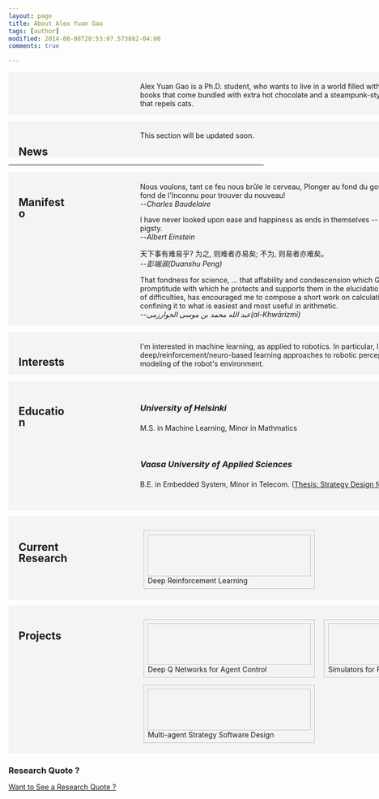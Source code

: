 ```yaml
---
layout: page
title: About Alex Yuan Gao
tags: [author]
modified: 2014-08-08T20:53:07.573882-04:00
comments: true

---
```

<style>
/* @group basics */

* {
  margin: 0;
  padding: 0;
}

html, body {
}

/*
body {
  font: 14px/20px Georgia, "Times New Roman", Times, serif;
}
*/

body.grid {
  background-image: url(../images/grid.png);
}


/* Modified settings */


figure {
    white-space: normal; 
    display: inline-block; 
    *zoom: 1; 
    *display: inline; 
    margin: 0; 
    padding: 0; 
    letter-spacing: normal;
    word-spacing : normal; 
  border: thin silver solid;
  margin: 1%;
  padding: 1%;
}

div.tool {
width: 150px; 
height: 80px; 
opacity: 1;
border: thin silver solid;
}

div#tool_gpu_server{
display: block; 
background-image: url(http://www.cs.helsinki.fi/u/yuangao/Img/calendar.jpg);
background-size: 140px 80px; 
background-repeat: no-repeat;
background-position:center; 
}

div.project {
width: 320px; 
height: 80px; 
opacity: 1;
border: thin silver solid;
}

div#project_atari{
display: block; 
background-image: url(http://www.cs.helsinki.fi/u/yuangao/Img/atari_agent.png); 
background-repeat: no-repeat;
background-position:center; 
}

div#project_robot{
display: block; 
background-image: url(http://www.cs.helsinki.fi/u/yuangao/Img/robocup.jpg); 
background-repeat: no-repeat;
background-position:center; 
}


div#project_simu{
display: block; 
background-image: url(http://www.cs.helsinki.fi/u/yuangao/Img/simulators.jpg); 
background-repeat: no-repeat;
background-position:center; 
}

div#project_deep_learning{
display: block; 
background-image: url(http://www.cs.helsinki.fi/u/yuangao/Img/research_helicopter.jpg); 
background-repeat: no-repeat;
background-position:center; 
opacity: 1;
}


img.project{
  width: 250px;
  height: 250px;
  overflow:hidden;
  border: thin silver solid;
  margin: 1%;
  padding: 1%;
}

#top_section {
    overflow: hidden;
    padding-bottom: 180px;
}

/* Modified settings */

p {
  margin-bottom: 15px;
}


/* @end */

/* @group header */

#header {
  height: 50px;
  background-image: url(../Styles/header.png);
  line-height: 38px;
  position: fixed;
  top: 0;
  left: 0;
  width: 100%;
  z-index: 1;
}

#header ul {
  width: 950px;
  margin: 0 auto;
  padding: 7px 0 0;
  list-style-type: none;
  overflow: hidden;
}

#header ul li {
  display: inline;
  margin-right: 10px;
  float: left;
}

#header ul li a {
  line-height: 24px;
  font-size: 12px;
  font-style: italic;
  background: url(../Styles/header-right.png) right 0;
  float: left;
  -webkit-transition: opacity 0.2s linear;
  -moz-transition: opacity 0.2s linear;
}

#header ul li a:hover {
  text-decoration: none;
  opacity: 0.5;
}



#header ul li a span {
  display: block;
  height: 26px;
  float: left;
  background: url(../Styles/header-left.png) no-repeat;
  padding-left: 10px;
  padding-right: 10px;
}



/* @end */

/* @group about */

#about {
  width: 950px;
  padding: 80px 0 59px;
  margin: 0 auto;
  background: url(../Styles/line.png) repeat-x 0 bottom;
  overflow: hidden;
}

#about h1 {
  margin-bottom: 4px;
  margin-top: 2px;
}

#about h2 {
  font-size: 14px;
  line-height: 20px;
  font-style: italic;
  margin-bottom: 14px;
}

/* --- */

#story {
  font-size: 18px;
  line-height: 30px;
  width: 390px;
  float: left;
  padding-right: 90px;
}

#picture {
  width: 190px;
  float: left;
}

/* @group contact */

#contact {
  width: 230px;
  float: right;
  padding-right: 50px;
  padding-top: 20px;
  list-style-type: none;
  line-height: 20px;
}

#contact li {
  width: 230px;
  overflow: hidden;
  margin-bottom: 5px;
}

#contact li span {
  float: left;
}

#contact li strong {
  float: right;
  text-align: right;
  color: #3c3c3c;
  font-weight: normal;
  font-style: normal;
}

.bibtexCode {
 font-size: 11px;
 display: none;
 background-color: #e5e5e5;
 padding: 5px;
}
.bibtexLink {
 background-color: #5c3c5c;
 color: #ffffff;
 padding-left: 3px;
 padding-right: 2px;
 border-radius: 4px;
}


/* @end */



/* @end */

/* @group section */

.section {
  width: 950px;
  margin: 12px auto;
  padding: 20px 20px 0px 20px;
  background: url(../images/line.png) repeat-x 0 bottom;
  background-color: #f4f4f4;
  overflow: hidden;
}

.section h2 {
  width: 100px;
  padding-right: 5px;
  float: left;
  padding-top: 0;
  line-height: 22px;
}

.section h3 {
  line-height: 22px;
  margin-bottom: 20px;
  font-style: italic;
}

.section h4 {
  font-weight: normal;
  font-style: normal;
  margin-bottom: 3px;
  margin-top: -20px;
}

.section .date {
  position: absolute;
  top: 6px;
  right: 0;
}

.section .item {
  width: 710px;
  padding-left: 50px;
  float: right; 
  padding-top: 0;
  margin-bottom: 9px;
  position: relative;
  padding-bottom: 5px;
  background: url(../Styles/separator.png) no-repeat 0 bottom;
}

.section .description {
  width: 650px;
  text-align:left;
}



/* @end */

/* @group small */

body.small {
}

body.small #header ul  {
  width: 750px;
}

body.small #about {
  width: 750px;
  position: relative;
  padding-bottom: 65px;
  min-height: 260px;
}

body.small #about #story {
  float: none;
}

body.small #about #contact {
  float: none;
  padding-top: 0;
  padding-right: 0;
  clear: left;
}

body.small #about #picture {
  clear: none;
  float: none;
  position: absolute;
  top: 80px;
  right: 0;
}

/* --- */

body.small .section {
  width: 750px;
}

body.small .section .item {
  width: 510px;
}



/* @end */

/* @group footer */

#footer {
  font-size: 10px;
  text-align: center;
  padding-top: 10px;
  padding-bottom: 10px;
}



/* @end */


/* bib */

#biblio 
{
	font-size: .8em;
	list-style: none;
	text-indent: 0px;
	padding: 0px;
	margin: 0px;
}

#biblio li
{ 
	padding-bottom: 20px; 
}

span.bibtitle { 
    font-weight: bold;
    color: #642424; }

span.bibpub { font-style: italic; }

h3.bib{ font-size: 13px; font-style: normal;}


/* The style of animation */

ul { display: block; }
ul li { display: inline-block; margin: 0 10px; }
ul li a { opacity: 0.5; }
ul li a:hover { opacity: 1; -webkit-transition:all 0.2s ease-in-out; }
ul li.bsa a { width: 33px; height: 33px; display: block; background: transparent url('bsa.png') top center no-repeat; text-indent: -9999px; }
ul li.contrastly a { width: 33px; height: 33px; display: block; background: transparent url('contrastly.png') top center no-repeat; text-indent: -9999px; }
ul li.twitter a { width: 33px; height: 33px; display: block; background: transparent url('twitter.png') top center no-repeat; text-indent: -9999px; }
ul li.dribbble a { width: 33px; height: 33px; display: block; background: transparent url('http://jonphillips.ca/images/dribbble_icn.png') top center no-repeat; text-indent: -9999px; }
ul li.email a { width: 33px; height: 33px; display: block; background: transparent url('email.png') top center no-repeat; text-indent: -9999px; }
ul li.blog a { width: 33px; height: 33px; display: block; background: transparent url('blog.png') top center no-repeat; text-indent: -9999px; }
ul li.facebook a { width: 33px; height: 33px; display: block; background: transparent url('facebook.png') top center no-repeat; text-indent: -9999px; }
ul li.linkedin a { width: 33px; height: 33px; display: block; background: transparent url('linkedin.png') top center no-repeat; text-indent: -9999px; }

.logo h1 a { width: 60px; height: 79px; display: block; background: url('http://jonphillips.ca/images/logo.png') top center no-repeat; text-indent: -9999px; padding: 0; margin: 0 auto; border: none; text-align: center; }
.logo h1 a:hover { -webkit-transform:rotate(360deg); -moz-transform:rotate(360deg); -o-transform:rotate(360deg); }
.content { max-width: 480px; padding: 0 20px; display: block; margin: 15% auto 0; }

.vegas-loading { display: none; }
.vegas-overlay { background: transparent url('http://jonphillips.ca/images/overlay.png'); opacity: 0.5; z-index: -1; }
.vegas-background { image-rendering: optimizeQuality; -ms-interpolation-mode: bicubic; z-index: -2; }ttp://www.cs.helsinki.fi/u/yuangao/Img/atari_agent.png
</style>

<script type="text/javascript">
$().ready(function(){

    $(".project").hover(
	function () {
	    var bg = $(this).css('background-image');  	 
	    $(this).animate({
		opacity: 0
	    }, 'fast', function () {
		$(this)
		    .css({
		    'background-image': bg
		})
		    .animate({
		    opacity: 1
		});
	    });
	},

	function () {

	}); 
});

</script>
<script type="text/javascript">
//<!--
function toggleBibtex(control) {

var children = control.parentNode.children
	var bibvar = children[children.length-1]; 
	bibvar.style.display= (bibvar.style.display == 'none' || bibvar.style.display == '') ? 'block' : 'none';
}


//-->
</script>


<!--<center>Quick Links:&nbsp; <a href="#edu">Education</a> &nbsp; <a href="#pub">Publications</a></center>-->

<div class="section" >
<div class="item">
Alex Yuan Gao is a Ph.D. student, who wants to live in a world filled with innovative businesses, robots, books that come bundled with extra hot chocolate and a steampunk-styled force field around his keyboard that repels cats.
</div>
</div>


<div class="section">
<h2>News</h2> <a name="int"></a>
<div class="item">
<div class="description">
This section will be updated soon.
</div>
</div>
</div>

<hr>

<div class="section" >
<h2>Manifesto</h2>
<div class="item">
Nous voulons, tant ce feu nous brûle le cerveau,
Plonger au fond du gouffre, Enfer ou Ciel, qu'importe?
Au fond de l'Inconnu pour trouver du nouveau!
<br>--<em>Charles Baudelaire</em>
</div>
<br>

<div class="item">
I have never looked upon ease and happiness as ends in themselves -- this critical basis I call the ideal of a pigsty.
<br>--<em>Albert Einstein</em>
</div>
<div class="item">
天下事有难易乎? 为之, 则难者亦易矣; 不为, 则易者亦难矣。
<br>--<em>彭端淑(Duanshu Peng)</em>
</div>
<div class="item">
That fondness for science, ... that affability and condescension which God shows to the learned, that promptitude with which he protects and supports them in the elucidation of obscurities and in the removal of difficulties, has encouraged me to compose a short work on calculating by al-jabr and al-muqabala , confining it to what is easiest and most useful in arithmetic.
<br>--<em>عبد الله محمد بن موسى الخوارزمی(al-Khwārizmī)</em>
</div>
</div>


<div class="section">
<h2>Interests</h2> <a name="int"></a>
<div class="item">
<div class="description">
<!--I'm interested in machine learning, as applied to robotics. In particular,
I'm interested in deep/reinforcement/feature learning approaches to robotic perception,
control, and physical modeling of the robot's environment.-->
I'm interested in machine learning, as applied to robotics. In particular,
I'm interested in deep/reinforcement/neuro-based learning approaches to robotic perception,
control, and physical modeling of the robot's environment.
</div>
</div>
</div>

<div class="section">
<h2>Education</h2> <a name="edu"></a>
<div class="item">

<div class="item">
<h3>University of Helsinki</h3>
<div class="date">2013-2015
</div>
<div class="description">
<p>M.S. in Machine Learning, Minor in Mathmatics</p>
</div>
</div>

<div class="item">
<h3>Vaasa University of Applied Sciences</h3>
<div class="date">2009-2013</div>
<div class="description">
<p>B.E. in Embedded System, Minor in Telecom. (<a href="https://www.cs.helsinki.fi/u/yuangao/Doc/thesis.pdf">Thesis: Strategy Design for Multi-agent Robots</a>)</p>

</div>
</div>
</div>
</div>

<div class="section">
<h2>Current Research</h2>

<div class="item">
  <figure>
  <div>
  <a href="https://github.com/gaoyuankidult/DRL-AI">
  <div id = "project_deep_learning" class = "project"> </div> </a>
  </div>
  <figcaption>Deep Reinforcement Learning</figcaption>
  </figure>
</div>

</div>

<div class="section">
<h2>Projects</h2>
	 <div class="item" >
		  <figure>
		  <div >
		  <a href="https://github.com/gaoyuankidult/DRL-AI">
		  <div id = "project_atari" class = "project"> </div></a>
		  </div>
		  <figcaption>Deep Q Networks for Agent Control</figcaption>
		  </figure>
		  <figure>
		  <div>
		  <a href="https://github.com/gaoyuankidult/random_walk_simulator">
		  <div id = "project_simu" class = "project"> </div></a>
		  </div>
		  <figcaption>Simulators for Planning Algorithm</figcaption>
		  </figure>
		   <figure>
		  <div>
		  <a href="https://github.com/gaoyuankidult/Robot_Learning">
		  <div id = "project_robot" class = "project"> </div> </a>
		  </div>
		  <figcaption>Multi-agent Strategy Software Design</figcaption>
		  </figure>
	  </div>


</div>



### Research Quote ? 

<script>
    function showQuote() {
    	
        var quotes = [
      	{
	    text: " \"I have never looked upon ease and happiness as ends in themselves -- this critical basis I call the ideal of a pigsty.\" <p>-- Albert Einstein <p>  ",
	    img:  "http://images.mentalfloss.com/sites/default/files/styles/insert_main_wide_image/public/einstein1_7.jpg"
        },
        {
	    text: " \"That fondness for science, ... that affability and condescension which God shows to the learned, that promptitude with which he protects and supports them in the elucidation of obscurities and in the removal of difficulties, has encouraged me to compose a short work on calculating by al-jabr and al-muqabala , confining it to what is easiest and most useful in arithmetic.\" <p>--عبد الله محمد بن موسى الخوارزمی(al-Khwārizmī)</p>",
	    img:  "https://s3.amazonaws.com/files.digication.com/M2bae2c5dce10400fec56aceb9d58d08c.jpg",
         },
        {
	    text: "\"A huge tree that fills one's arms grows form a tiny seedling; a nine-storied tower rises from a heap of earth; A thousand li journey starts with the first step.\"<p> -- Laozi, Tao Te Ching </p> <br> <p>\"合抱之木,生于毫末,九层之台,起于累土;千里之行,始于足下\"</p> <p> -- 老子, 道德经</p>",
	    img:  "https://colinanderson9494.files.wordpress.com/2013/04/laozi.jpg",
        },
        {
	    text: "\"Oh, this fire so burns our brains, we would Dive to the depths of the gulf, Heaven or Hell, what matter? If only to find in the depths of the Unknown the New!\" <p> --Charles Baudelaire, The Flowers of Evil <\p> <br>\"Nous voulons, tant ce feu nous brûle le cerveau, Plonger au fond du gouffre, Enfer ou Ciel, qu'importe? Au fond de l'Inconnu pour trouver du nouveau!\" <p> --Charles Baudelaire, Les Fleurs du Mal <\p>",
	    img:  "https://upload.wikimedia.org/wikipedia/commons/1/16/%C3%89tienne_Carjat,_Portrait_of_Charles_Baudelaire,_circa_1862.jpg",
        }
      ];
      var quote = quotes[Math.floor(Math.random() * quotes.length)];
      if (document.getElementById("quote").innerHTML.length == 0){
          document.getElementById("quote").innerHTML =
              '<p>' + quote.text + '</p>' + '<br>' +
              '<img src="' + quote.img + '">';
	  document.getElementById("quote_btn").innerHTML = "Fold Quote";
      } else {
      	  document.getElementById("quote").innerHTML = "";
	  document.getElementById("quote_btn").innerHTML = "Want to See a Research Quote ?";
	  
      }
    }
</script>

<a markdown="0" id="quote_btn" href="javascript:showQuote()"  class="btn">Want to See a Research Quote ?</a>

<div id="quote"></div>
